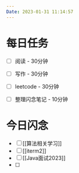 ```yaml
---
Date: 2023-01-31 11:14:57
---
```


# 每日任务
- [ ] 阅读 - 30分钟
- [ ] 写作 - 30分钟
- [ ] leetcode - 30分钟
- [ ] 整理闪念笔记 - 10分钟


# 今日闪念
- [ ] [[算法相关学习]]
- [ ] [[iterm2]]
- [ ] [[Java面试2023]]
- [ ] 



